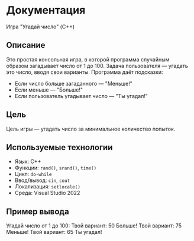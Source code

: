 # Документация

Игра "Угадай число" (C++)

## Описание

Это простая консольная игра, в которой программа случайным образом загадывает число от 1 до 100.
Задача пользователя — угадать это число, вводя свои варианты. Программа даёт подсказки:
- Если число больше загаданного — "Меньше!"
- Если меньше — "Больше!"
- Если пользователь угадывает число — "Ты угадал!"

## Цель

Цель игры — угадать число за минимальное количество попыток.

## Используемые технологии

- Язык: C++
- Функции: `rand()`, `srand()`, `time()`
- Цикл: `do-while`
- Ввод/вывод: `cin`, `cout`
- Локализация: `setlocale()`
- Среда: Visual Studio 2022

## Пример вывода

Угадай число от 1 до 100:
Твой вариант: 50
Больше!
Твой вариант: 75
Меньше!
Твой вариант: 65
Ты угадал!
